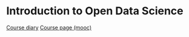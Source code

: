 Introduction to Open Data Science
================

[Course diary](https://pioks.github.io/IODS-project/)
[Course page (mooc)](https://mooc.helsinki.fi/course/view.php?id=158#section-0)
